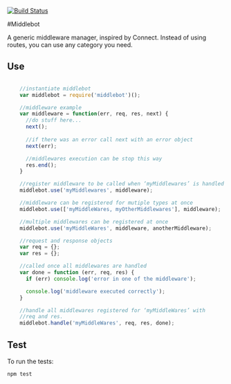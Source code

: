 [![Build Status](https://travis-ci.org/yanhick/middlebot.svg?branch=master)](https://travis-ci.org/yanhick/middlebot)

#Middlebot

A generic middleware manager, inspired by Connect. Instead of using routes, you can use any category you need.

## Use

```Javascript

    //instantiate middlebot
    var middlebot = require('middlebot')();

    //middleware example
    var middleware = function(err, req, res, next) {
      //do stuff here...
      next();
      
      //if there was an error call next with an error object
      next(err);

      //middlewares execution can be stop this way
      res.end();
    }

    //register middleware to be called when ‘myMiddlewares’ is handled
    middlebot.use('myMiddlewares', middleware);

    //middleware can be registered for mutiple types at once
    middlebot.use(['myMiddleWares, myOtherMiddlewares'], middleware);

    //multiple middlewares can be registered at once
    middlebot.use('myMiddleWares', middleware, anotherMiddleware);

    //request and response objects
    var req = {};
    var res = {};

    //called once all middlewares are handled
    var done = function (err, req, res) {
      if (err) console.log('error in one of the middleware');

      console.log('middleware executed correctly');
    }

    //handle all middlewares registered for ‘myMiddleWares’ with
    //req and res.
    middlebot.handle('myMiddleWares', req, res, done);
```


## Test

To run the tests:

    npm test

